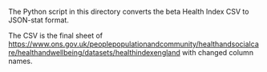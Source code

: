 The Python script in this directory converts the beta Health Index CSV to JSON-stat format.

The CSV is the final sheet of https://www.ons.gov.uk/peoplepopulationandcommunity/healthandsocialcare/healthandwellbeing/datasets/healthindexengland with changed column names.
